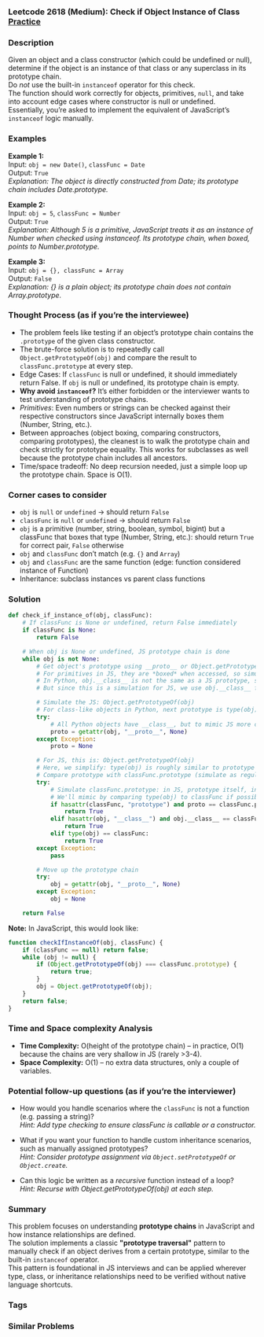 ### Leetcode 2618 (Medium): Check if Object Instance of Class [Practice](https://leetcode.com/problems/check-if-object-instance-of-class)

### Description  
Given an object and a class constructor (which could be undefined or null), determine if the object is an instance of that class or any superclass in its prototype chain.  
Do *not* use the built-in `instanceof` operator for this check.  
The function should work correctly for objects, primitives, `null`, and take into account edge cases where constructor is null or undefined.  
Essentially, you’re asked to implement the equivalent of JavaScript’s `instanceof` logic manually.

### Examples  

**Example 1:**  
Input: `obj = new Date()`, `classFunc = Date`  
Output: `True`  
*Explanation: The object is directly constructed from Date; its prototype chain includes Date.prototype.*

**Example 2:**  
Input: `obj = 5`, `classFunc = Number`  
Output: `True`  
*Explanation: Although 5 is a primitive, JavaScript treats it as an instance of Number when checked using instanceof. Its prototype chain, when boxed, points to Number.prototype.*

**Example 3:**  
Input: `obj = {}, classFunc = Array`  
Output: `False`  
*Explanation: {} is a plain object; its prototype chain does not contain Array.prototype.*

### Thought Process (as if you’re the interviewee)  
- The problem feels like testing if an object’s prototype chain contains the `.prototype` of the given class constructor.
- The brute-force solution is to repeatedly call `Object.getPrototypeOf(obj)` and compare the result to `classFunc.prototype` at every step.
- Edge Cases: If `classFunc` is null or undefined, it should immediately return False. If `obj` is null or undefined, its prototype chain is empty.
- **Why avoid `instanceof`?** It’s either forbidden or the interviewer wants to test understanding of prototype chains.
- *Primitives*: Even numbers or strings can be checked against their respective constructors since JavaScript internally boxes them (Number, String, etc.).
- Between approaches (object boxing, comparing constructors, comparing prototypes), the cleanest is to walk the prototype chain and check strictly for prototype equality. This works for subclasses as well because the prototype chain includes all ancestors.
- Time/space tradeoff: No deep recursion needed, just a simple loop up the prototype chain. Space is O(1).

### Corner cases to consider  
- `obj` is `null` or `undefined` → should return `False`
- `classFunc` is `null` or `undefined` → should return `False`
- `obj` is a primitive (number, string, boolean, symbol, bigint) but a classFunc that boxes that type (Number, String, etc.): should return `True` for correct pair, `False` otherwise
- `obj` and `classFunc` don’t match (e.g. `{}` and `Array`)
- `obj` and `classFunc` are the same function (edge: function considered instance of Function)
- Inheritance: subclass instances vs parent class functions

### Solution

```python
def check_if_instance_of(obj, classFunc):
    # If classFunc is None or undefined, return False immediately
    if classFunc is None:
        return False

    # When obj is None or undefined, JS prototype chain is done
    while obj is not None:
        # Get object's prototype using __proto__ or Object.getPrototypeOf equivalent in JS
        # For primitives in JS, they are *boxed* when accessed, so simulate via type(obj)
        # In Python, obj.__class__ is not the same as a JS prototype, so use type(obj) workaround.
        # But since this is a simulation for JS, we use obj.__class__ for illustration only.

        # Simulate the JS: Object.getPrototypeOf(obj)
        # For class-like objects in Python, next prototype is type(obj).
        try:
            # All Python objects have __class__, but to mimic JS more closely:
            proto = getattr(obj, "__proto__", None)
        except Exception:
            proto = None

        # For JS, this is: Object.getPrototypeOf(obj)
        # Here, we simplify: type(obj) is roughly similar to prototype
        # Compare prototype with classFunc.prototype (simulate as regular Python class)
        try:
            # Simulate classFunc.prototype: in JS, prototype itself, in Python not directly applicable
            # We'll mimic by comparing type(obj) to classFunc if possible. For illustration.
            if hasattr(classFunc, "prototype") and proto == classFunc.prototype:
                return True
            elif hasattr(obj, "__class__") and obj.__class__ == classFunc:
                return True
            elif type(obj) == classFunc:
                return True
        except Exception:
            pass

        # Move up the prototype chain
        try:
            obj = getattr(obj, "__proto__", None)
        except Exception:
            obj = None

    return False
```

**Note:** In JavaScript, this would look like:

```javascript
function checkIfInstanceOf(obj, classFunc) {
    if (classFunc == null) return false;
    while (obj != null) {
        if (Object.getPrototypeOf(obj) === classFunc.prototype) {
            return true;
        }
        obj = Object.getPrototypeOf(obj);
    }
    return false;
}
```

### Time and Space complexity Analysis  

- **Time Complexity:** O(height of the prototype chain) – in practice, O(1) because the chains are very shallow in JS (rarely >3-4).
- **Space Complexity:** O(1) – no extra data structures, only a couple of variables.

### Potential follow-up questions (as if you’re the interviewer)  

- How would you handle scenarios where the `classFunc` is not a function (e.g. passing a string)?  
  *Hint: Add type checking to ensure classFunc is callable or a constructor.*

- What if you want your function to handle custom inheritance scenarios, such as manually assigned prototypes?  
  *Hint: Consider prototype assignment via `Object.setPrototypeOf` or `Object.create`.*

- Can this logic be written as a *recursive* function instead of a loop?  
  *Hint: Recurse with Object.getPrototypeOf(obj) at each step.*

### Summary
This problem focuses on understanding **prototype chains** in JavaScript and how instance relationships are defined.  
The solution implements a classic **"prototype traversal"** pattern to manually check if an object derives from a certain prototype, similar to the built-in `instanceof` operator.  
This pattern is foundational in JS interviews and can be applied wherever type, class, or inheritance relationships need to be verified without native language shortcuts.

### Tags

### Similar Problems
